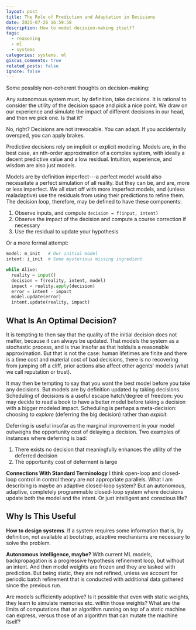 ```yaml
---
layout: post
title: The Role of Prediction and Adaptation in Decisions
date: 2025-07-26 16:59:58
description: How to model decision-making itself?
tags:
  - reasoning
  - ml
  - systems
categories: systems, ml
giscus_comments: true
related_posts: false
ignore: false
---
```

Some possibly non-coherent thoughts on decision-making:

Any autonomous system must, by definition, take decisions. It is rational to consider the utility of the decision space and pick a nice point. We draw on our experience and simulate the impact of different decisions in our head, and then we pick one. Is that it?

No, right? Decisions are not irrevocable. You can adapt. If you accidentally oversped, you can apply brakes. 

Predictive decisions rely on implicit or explicit modeling. Models are, in the best case, an nth-order approximation of a complex system, with ideally a decent predictive value and a low residual. Intuition, experience, and wisdom are also just models.

Models are by definition imperfect---a perfect model would also necessitate a perfect simulation of all reality. But they can be, and are, more or less imperfect. We all start off with more imperfect models, and (unless maladaptive) use the residuals from using their predictions to refine them. The decision loop, therefore, may be defined to have these components:

1. Observe inputs, and compute `decision = f(input, intent)`
2. Observe the impact of the decision and compute a course correction if necessary
3. Use the residual to update your hypothesis

Or a more formal attempt:

```python
model: m_init   # Our initial model
intent: i_init  # Some mysterious missing ingredient

while Alive:
  reality = input()
  decision = f(reality, intent, model)
  impact = reality.apply(decision)
  error = intent - impact
  model.update(error)
  intent.update(reality, impact)
```

## What Is An Optimal Decision?
It is tempting to then say that the quality of the initial decision does not matter, because it can always be updated. That models the system as a stochastic process, and is true insofar as that holds/is a reasonable approximation. But that is not the case: human lifetimes are finite and there is a time cost and material cost of bad decisions, there is no recovering from jumping off a cliff, prior actions also affect other agents' models (what we call reputation or trust).

It may then be tempting to say that you want the best model before you take any decisions. But models are by definition updated by taking decisions. Scheduling of decisions is a useful escape hatch/degree of freedom: you may decide to read a book to have a better model before taking a decision with a bigger modeled impact. Scheduling is perhaps a meta-decision: choosing to _explore_ (deferring the big decision) rather than _exploit_.

Deferring is useful insofar as the marginal improvement in your model outweighs the opportunity cost of delaying a decision.  Two examples of instances where deferring is bad:
1. There exists no decision that meaningfully enhances the utility of the deferred decision
2. The opportunity cost of deferment is large

**Connections With Standard Terminology** I think open-loop and closed-loop control in control theory are not appropriate parallels. What I am describing is maybe an adaptive closed-loop system? But an autonomous, adaptive, completely programmable closed-loop system where decisions update both the model and the intent. Or just intelligent and conscious life?
## Why Is This Useful
**How to design systems**. If a system requires some information that is, by definition, not available at bootstrap, adaptive mechanisms are necessary to solve the problem.

**Autonomous intelligence, maybe?** With current ML models, backpropagation is a progressive hypothesis refinement loop, but without an intent. And then model weights are frozen and they are tasked with prediction. But being static, they are not refined, unless we account for periodic batch refinement that is conducted with additional data gathered since the previous run. 

Are models sufficiently adaptive? Is it possible that even with static weights, they learn to simulate memories etc. within those weights? What are the limits of computations that an algorithm running on top of a static machine can express, versus those of an algorithm that can mutate the machine itself?